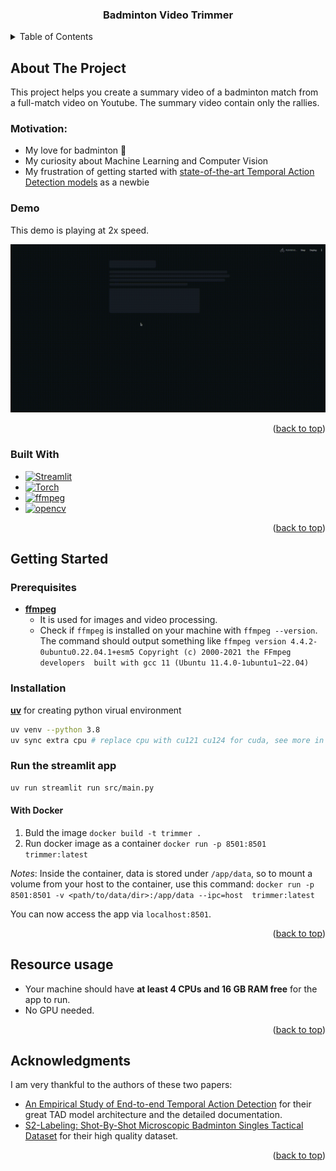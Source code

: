 <!-- Improved compatibility of back to top link: See: https://github.com/othneildrew/Best-README-Template/pull/73 -->
<a id="readme-top"></a>
<!--
*** Thanks for checking out the Best-README-Template. If you have a suggestion
*** that would make this better, please fork the repo and create a pull request
*** or simply open an issue with the tag "enhancement".
*** Don't forget to give the project a star!
*** Thanks again! Now go create something AMAZING! :D
-->



<!-- PROJECT SHIELDS -->
<!--
*** I'm using markdown "reference style" links for readability.
*** Reference links are enclosed in brackets [ ] instead of parentheses ( ).
*** See the bottom of this document for the declaration of the reference variables
*** for contributors-url, forks-url, etc. This is an optional, concise syntax you may use.
*** https://www.markdownguide.org/basic-syntax/#reference-style-links
-->
<!-- [![Contributors][contributors-shield]][contributors-url]
[![Forks][forks-shield]][forks-url]
[![Stargazers][stars-shield]][stars-url]
[![Issues][issues-shield]][issues-url]
[![MIT License][license-shield]][license-url]
[![LinkedIn][linkedin-shield]][linkedin-url]
 -->


<h3 align="center">Badminton Video Trimmer</h3>

<!-- TABLE OF CONTENTS -->
<details>
  <summary>Table of Contents</summary>
  <ol>
    <li>
      <a href="#about-the-project">About The Project</a>
      <ul>
        <li><a href="#motivation">Motivation</a></li>
        <li><a href="#demo">Demo</a></li>
        <li><a href="#built-with">Built With</a></li>
      </ul>
    </li>
    <li>
      <a href="#getting-started">Getting Started</a>
      <ul>
        <li><a href="#prerequisites">Prerequisites</a></li>
        <li><a href="#installation">Installation</a></li>
      </ul>
    </li>
    <li><a href="#resource-usage">Resource Usage</a></li>
    <li><a href="#acknowledgments">Acknowledgments</a></li>
  </ol>
</details>



<!-- ABOUT THE PROJECT -->

## About The Project

<!-- [![Product Name Screen Shot][product-screenshot]](https://example.com) -->

This project helps you create a summary video of a badminton match from a full-match video on Youtube. The summary video
contain only the rallies.

### Motivation:

- My love for badminton 🏸
- My curiosity about Machine Learning and Computer Vision
- My frustration of getting started
  with [state-of-the-art Temporal Action Detection models](https://paperswithcode.com/sota/temporal-action-localization-on-thumos14)
  as a newbie

### Demo

This demo is playing at 2x speed.

![Demo at 2x speed](docs/demo_2x.gif)

<p align="right">(<a href="#readme-top">back to top</a>)</p>

### Built With

* [![Streamlit][streamlit]][streamlit-url]
* [![Torch][torch]][torch-url]
* [![ffmpeg][ffmpeg]][ffmpeg-url]
* [![opencv][opencv]][opencv-url]

<p align="right">(<a href="#readme-top">back to top</a>)</p>



<!-- GETTING STARTED -->

## Getting Started

### Prerequisites

* [**ffmpeg**][ffmpeg-url]
    * It is used for images and video processing.
    * Check if `ffmpeg` is installed on your machine with `ffmpeg --version`. The command should output something like
      `ffmpeg version 4.4.2-0ubuntu0.22.04.1+esm5 Copyright (c) 2000-2021 the FFmpeg developers  built with gcc 11 (Ubuntu 11.4.0-1ubuntu1~22.04)`

### Installation
[**uv**](https://github.com/astral-sh/uv) for creating python virual environment
  ```sh
  uv venv --python 3.8
  uv sync extra cpu # replace cpu with cu121 cu124 for cuda, see more in the pyproject.toml
  ```

### Run the streamlit app

```sh
uv run streamlit run src/main.py  
```

#### With Docker

1. Buld the image
   `docker build -t trimmer .` 
2. Run docker image as a container
   `docker run -p 8501:8501  trimmer:latest`

*Notes*: Inside the container, data is stored under `/app/data`, so to mount a volume from your host to the container,
use this command:
`docker run -p 8501:8501 -v <path/to/data/dir>:/app/data --ipc=host  trimmer:latest`

You can now access the app via `localhost:8501`.

<p align="right">(<a href="#readme-top">back to top</a>)</p>

## Resource usage

- Your machine should have **at least 4 CPUs and 16 GB RAM free** for the app to run.
- No GPU needed.

<p align="right">(<a href="#readme-top">back to top</a>)</p>

<!-- ACKNOWLEDGMENTS -->

## Acknowledgments

I am very thankful to the authors of these two papers:

- [An Empirical Study of End-to-end Temporal Action Detection](https://arxiv.org/abs/2204.02932) for their great TAD
  model architecture and the detailed documentation.
- [S2-Labeling: Shot-By-Shot Microscopic Badminton
  Singles Tactical Dataset](https://ieeexplore.ieee.org/document/9919982) for their high quality dataset.

<p align="right">(<a href="#readme-top">back to top</a>)</p>

<!-- MARKDOWN LINKS & IMAGES -->
<!-- https://www.markdownguide.org/basic-syntax/#reference-style-links -->

[//]: # (get badges at https://github.com/Ileriayo/markdown-badges)

[//]: # ([Next-url]: https://nextjs.org/)

[streamlit]: https://img.shields.io/badge/Streamlit-%23FE4B4B.svg?style=for-the-badge&logo=streamlit&logoColor=white

[streamlit-url]: https://streamlit.io/

[torch-url]: https://pytorch.org/

[torch]: https://img.shields.io/badge/PyTorch-%23EE4C2C.svg?style=for-the-badge&logo=PyTorch&logoColor=white

[ffmpeg]: https://shields.io/badge/FFmpeg-%23171717.svg?logo=ffmpeg&style=for-the-badge&labelColor=171717&logoColor=5cb85c

[ffmpeg-url]: https://www.ffmpeg.org/

[opencv]: https://img.shields.io/badge/opencv-%23white.svg?style=for-the-badge&logo=opencv&logoColor=white

[opencv-url]: https://github.com/opencv/opencv-python
